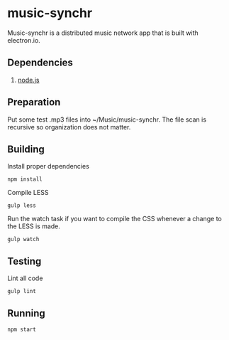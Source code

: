 # music-synchr

Music-synchr is a distributed music network app that is built with electron.io.

## Dependencies
1. [node.js](https://nodejs.org/)

## Preparation
Put some test .mp3 files into ~/Music/music-synchr. The file scan is recursive so organization does not matter.

## Building
Install proper dependencies

    npm install

Compile LESS

    gulp less

Run the watch task if you want to compile the CSS whenever a change to the LESS is made.

	gulp watch
	
## Testing
Lint all code

    gulp lint

## Running  
    npm start
